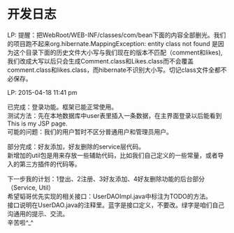 <h1>开发日志</h1>
<p>LP: 提醒：把WebRoot/WEB-INF/classes/com/bean下面的内容全部删光。我们的项目跑不起来org.hibernate.MappingException: entity class not found 是因为这个目录下面的历史文件大小写与我们现在的版本不匹配（comment和likes),我们改成大写以后只会生成Comment.class和Likes.class而不会覆盖comment.class和likes.class，而hibernate不识别大小写。切记class文件全都不必保存。
<p>LP: 2015-04-18 11:41 pm</p>
<p>已完成：登录功能。框架已能正常使用。<br/>
测试方法：先在本地数据库中user表里插入一条数据，在主界面登录以后能看到This is my JSP page.<br/>
可能的问题：我们的用户暂时不区分普通用户和管理员用户。<br/></p>
<p>部分完成：好友添加，好友删除的service层代码。<br/>
新增加的util包是用来存放一些辅助代码，比如我们自己定义的一些常量，或者导入的第三方插件的代码等。</p>
<p>下一步我的计划：1登出、2注册、3好友添加、4好友删除功能的后台部分（Service, Util）<br/>
希望韬哥优先实现的相关接口：UserDAOImpl.java中标注为TODO的方法。<br/>
接口说明在UserDAO.java的注释里。蓝字是接口定义，不要改。绿字是咱们自己沟通用的提示、交流。<br/>
辛苦啦^_^</p>


